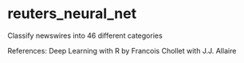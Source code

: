 # reuters_neural_net
Classify newswires into 46 different categories

References: Deep Learning with R by Francois Chollet with J.J. Allaire
